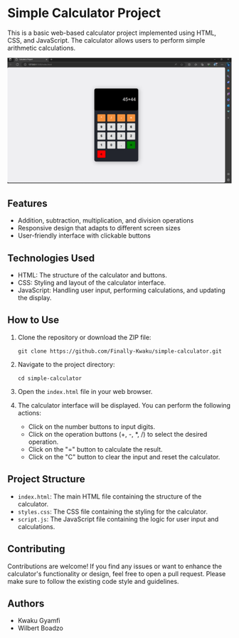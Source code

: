 # Simple Calculator Project

This is a basic web-based calculator project implemented using HTML, CSS, and JavaScript. The calculator allows users to perform simple arithmetic calculations.

![Calculator Preview](calculator-preview.png)

## Features

- Addition, subtraction, multiplication, and division operations
- Responsive design that adapts to different screen sizes
- User-friendly interface with clickable buttons

## Technologies Used

- HTML: The structure of the calculator and buttons.
- CSS: Styling and layout of the calculator interface.
- JavaScript: Handling user input, performing calculations, and updating the display.

## How to Use

1. Clone the repository or download the ZIP file:
   ```
   git clone https://github.com/Finally-Kwaku/simple-calculator.git
   ```

2. Navigate to the project directory:
   ```
   cd simple-calculator
   ```

3. Open the `index.html` file in your web browser.

4. The calculator interface will be displayed. You can perform the following actions:
   - Click on the number buttons to input digits.
   - Click on the operation buttons (+, -, *, /) to select the desired operation.
   - Click on the "=" button to calculate the result.
   - Click on the "C" button to clear the input and reset the calculator.

## Project Structure

- `index.html`: The main HTML file containing the structure of the calculator.
- `styles.css`: The CSS file containing the styling for the calculator.
- `script.js`: The JavaScript file containing the logic for user input and calculations.

## Contributing

Contributions are welcome! If you find any issues or want to enhance the calculator's functionality or design, feel free to open a pull request. Please make sure to follow the existing code style and guidelines.

## Authors

- Kwaku Gyamfi
- Wilbert Boadzo